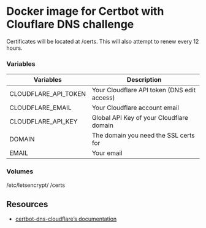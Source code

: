 # Docker image for Certbot with Clouflare DNS challenge

Certificates will be located at /certs. This will also attempt to renew every 12 hours.

### Variables

| Variables              | Description                    |
|------------------------|--------------------------------|
| CLOUDFLARE_API_TOKEN   | Your Cloudflare API token (DNS edit access) |
| CLOUDFLARE_EMAIL       | Your Cloudflare account email |
| CLOUDFLARE_API_KEY     | Global API Key of your Cloudflare domain |
| DOMAIN                 | The domain you need the SSL certs for |
| EMAIL                  | Your email                    |

### Volumes
/etc/letsencrypt/
/certs

## Resources

- [certbot-dns-cloudflare’s documentation](https://certbot-dns-cloudflare.readthedocs.io/en/stable/)
